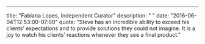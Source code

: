 ---
  title: "Fabiana Lopes, Independent Curator"
  description: " "
  date: "2016-06-04T12:53:00-07:00"
  quote: "Steve has an incredible ability to exceed his clients’ expectations and to provide solutions they could not imagine. It is a joy to watch his clients’ reactions whenever they see a final product."
